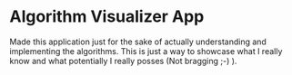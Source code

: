 # Algorithm Visualizer App

Made this application just for the sake of actually understanding and implementing the algorithms. This is just a way to showcase what I really know and what potentially I really posses (Not bragging ;-) ). 